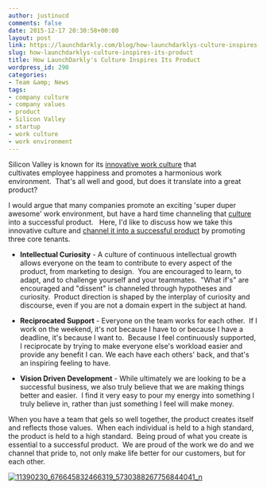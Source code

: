 ```yaml
---
author: justinucd
comments: false
date: 2015-12-17 20:30:58+00:00
layout: post
link: https://launchdarkly.com/blog/how-launchdarklys-culture-inspires-its-product/
slug: how-launchdarklys-culture-inspires-its-product
title: How LaunchDarkly's Culture Inspires Its Product
wordpress_id: 290
categories:
- Team &amp; News
tags:
- company culture
- company values
- product
- Silicon Valley
- startup
- work culture
- work environment
---
```


Silicon Valley is known for its [innovative work culture](https://blog.launchdarkly.com/secrets-of-netflixs-engineering-culture/) that cultivates employee happiness and promotes a harmonious work environment.  That's all well and good, but does it translate into a great product?

I would argue that many companies promote an exciting 'super duper awesome' work environment, but have a hard time channeling that [culture](https://blog.launchdarkly.com/secret-to-googles-engineering-culture/) into a successful product.   Here, I'd like to discuss how we take this innovative culture and [channel it into a successful product](https://blog.launchdarkly.com/secret-to-facebooks-hacker-engineering-culture/) by promoting three core tenants.



 	
  * **Intellectual Curiosity** - A culture of continuous intellectual growth allows everyone on the team to contribute to every aspect of the product, from marketing to design.  You are encouraged to learn, to adapt, and to challenge yourself and your teammates.  "What if's" are encouraged and "dissent" is channeled through hypotheses and curiosity.  Product direction is shaped by the interplay of curiosity and discourse, even if you are not a domain expert in the subject at hand.



 	
  * **Reciprocated Support** - Everyone on the team works for each other.  If I work on the weekend, it's not because I have to or because I have a deadline, it's because I want to.  Because I feel continuously supported, I reciprocate by trying to make everyone else's workload easier and provide any benefit I can. We each have each others' back, and that's an inspiring feeling to have.



 	
  * **Vision Driven Development** - While ultimately we are looking to be a successful business, we also truly believe that we are making things better and easier.  I find it very easy to pour my energy into something I truly believe in, rather than just something I feel will make money.


When you have a team that gels so well together, the product creates itself and reflects those values.  When each individual is held to a high standard, the product is held to a high standard.  Being proud of what you create is essential to a successful product.  We are proud of the work we do and we channel that pride to, not only make life better for our customers, but for each other.

[![11390230_676645832466319_5730388267756844041_n](https://blog.launchdarkly.com/wp-content/uploads/2015/12/11390230_676645832466319_5730388267756844041_n.jpg)](https://blog.launchdarkly.com/wp-content/uploads/2015/12/11390230_676645832466319_5730388267756844041_n.jpg)


